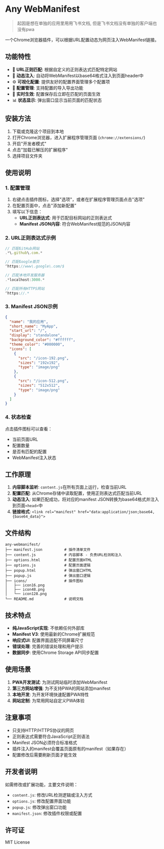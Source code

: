 # Any WebManifest
> 起因是想在单独的应用里用用飞书文档, 但是飞书文档没有单独的客户端也没有pwa  


一个Chrome浏览器插件，可以根据URL配置动态为网页注入WebManifest链接。

## 功能特性

- 🎯 **URL正则匹配**: 根据自定义的正则表达式匹配特定网站
- 📱 **动态注入**: 自动将WebManifest以base64格式注入到页面header中
- ⚙️ **可视化配置**: 提供友好的配置界面管理多个配置项
- 💾 **配置管理**: 支持配置的导入导出功能
- 🔄 **实时生效**: 配置保存后立即在匹配的页面生效
- 📊 **状态显示**: 弹出窗口显示当前页面的匹配状态

## 安装方法

1. 下载或克隆这个项目到本地
2. 打开Chrome浏览器，进入扩展程序管理页面 (`chrome://extensions/`)
3. 开启"开发者模式"
4. 点击"加载已解压的扩展程序"
5. 选择项目文件夹

## 使用说明

### 1. 配置管理

1. 右键点击插件图标，选择"选项"，或者在扩展程序管理页面点击"选项"
2. 在配置页面中，点击"添加新配置"
3. 填写以下信息：
   - **URL正则表达式**: 用于匹配目标网站的正则表达式
   - **Manifest JSON内容**: 符合WebManifest规范的JSON内容

### 2. URL正则表达式示例

```javascript
// 匹配GitHub网站
.*\.github\.com.*

// 匹配Google首页
^https://www\.google\.com/$

// 匹配本地开发服务器
.*localhost:3000.*

// 匹配所有HTTPS网站
^https://.*
```

### 3. Manifest JSON示例

```json
{
  "name": "我的应用",
  "short_name": "MyApp",
  "start_url": "/",
  "display": "standalone",
  "background_color": "#ffffff",
  "theme_color": "#000000",
  "icons": [
    {
      "src": "/icon-192.png",
      "sizes": "192x192",
      "type": "image/png"
    },
    {
      "src": "/icon-512.png",
      "sizes": "512x512",
      "type": "image/png"
    }
  ]
}
```

### 4. 状态检查

点击插件图标可以查看：
- 当前页面URL
- 配置数量
- 是否有匹配的配置
- WebManifest注入状态

## 工作原理

1. **内容脚本监听**: `content.js`在所有页面上运行，检查当前URL
2. **配置匹配**: 从Chrome存储中读取配置，使用正则表达式匹配当前URL
3. **动态注入**: 如果匹配成功，将对应的manifest JSON转换为base64格式并注入到页面`<head>`中
4. **链接格式**: `<link rel="manifest" href="data:application/json;base64,{base64_data}">`

## 文件结构

```
any-webmanifest/
├── manifest.json          # 插件清单文件
├── content.js             # 内容脚本 - 负责URL检测和注入
├── options.html           # 配置页面HTML
├── options.js             # 配置页面逻辑
├── popup.html             # 弹出窗口HTML
├── popup.js               # 弹出窗口逻辑
├── icons/                 # 插件图标
│   ├── icon16.png
│   ├── icon48.png
│   └── icon128.png
└── README.md              # 说明文档
```

## 技术特点

- **纯JavaScript实现**: 不依赖任何外部库
- **Manifest V3**: 使用最新的Chrome扩展规范
- **响应式UI**: 配置界面适配不同屏幕尺寸
- **错误处理**: 完善的错误处理和用户提示
- **数据同步**: 使用Chrome Storage API同步配置

## 使用场景

1. **PWA开发测试**: 为测试网站临时添加WebManifest
2. **第三方网站增强**: 为不支持PWA的网站添加manifest
3. **本地开发**: 为开发环境快速配置PWA特性
4. **网站定制**: 为常用网站自定义PWA体验

## 注意事项

- 只支持HTTP/HTTPS协议的网页
- 正则表达式需要符合JavaScript正则语法
- Manifest JSON必须符合标准格式
- 插件注入的manifest会覆盖页面原有的manifest（如果存在）
- 配置修改后需要刷新页面才能生效

## 开发者说明

如需修改或扩展功能，主要文件说明：

- `content.js`: 修改URL检测逻辑或注入方式
- `options.js`: 修改配置界面功能
- `popup.js`: 修改弹出窗口功能
- `manifest.json`: 修改插件权限或配置

## 许可证

MIT License
